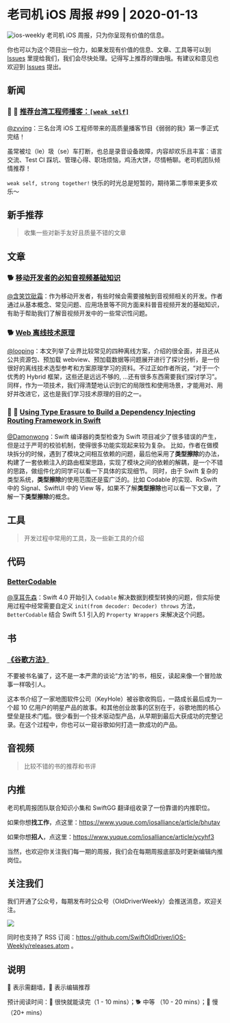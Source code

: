 # 老司机 iOS 周报 #99 | 2020-01-13

![ios-weekly](https://github.com/SwiftOldDriver/iOS-Weekly/blob/master/assets/ios-weekly.png?raw=true)
老司机 iOS 周报，只为你呈现有价值的信息。

你也可以为这个项目出一份力，如果发现有价值的信息、文章、工具等可以到 [Issues](https://github.com/SwiftOldDriver/iOS-Weekly/issues) 里提给我们，我们会尽快处理。记得写上推荐的理由哦。有建议和意见也欢迎到 [Issues](https://github.com/SwiftOldDriver/iOS-Weekly/issues) 提出。

## 新闻

### 🌟 🐎 [推荐台湾工程师播客：`[weak self]`](https://weakself.dev/)
[@zvving](https://github.com/zvving)：三名台湾 iOS 工程师带来的高质量播客节目《弱弱的我》第一季正式完结！

虽常被垃（le）圾（se）车打断，也总是录音设备故障，内容却欢乐且丰富：语言交流、Test CI 踩坑、管理心得、职场烦恼，鸡汤大饼，尽情畅聊。老司机团队倾情推荐！

`weak self, strong together!` 快乐的时光总是短暂的，期待第二季带来更多欢乐～

## 新手推荐

> 收集一些对新手友好且质量不错的文章

## 文章

### 🐕 [移动开发者的必知音视频基础知识](https://juejin.im/post/5e12fe306fb9a0481467d399)

[@含笑饮砒霜](https://weibo.com/chinafishnews/)：作为移动开发者，有些时候会需要接触到音视频相关的开发。作者通过从基本概念、常见问题、应用场景等不同方面来科普音视频开发的基础知识，有助于帮助我们了解音视频开发中的一些常识性问题。

### 🐕 [Web 离线技术原理](https://juejin.im/post/5cd4fda8f265da03a00febe1)

[@looping](https://github.com/looping)：本文列举了业界比较常见的四种离线方案，介绍的很全面，并且还从公共资源包、预加载 webview、预加载数据等问题展开进行了探讨分析，是一份很好的离线技术选型参考和方案原理学习的资料。不过正如作者所说，“对于一个优秀的 Hybrid 框架，这些还是远远不够的, ...还有很多东西需要我们探讨学习”。同样，作为一项技术，我们得清楚地认识到它的局限性和使用场景，才能用对、用好并改进它，这也是我们学习技术原理的目的之一。

### 🌟 🐢 [Using Type Erasure to Build a Dependency Injecting Routing Framework in Swift](https://swiftrocks.com/using-type-erasure-to-build-a-dependency-injector-in-swift.html)

[@Damonwong](https://github.com/Damonvvong)：Swift 编译器的类型检查为 Swift 项目减少了很多错误的产生，但是过于严苛的校验机制，使得很多功能实现起来较为复杂。
比如，作者在做模块拆分的时候，遇到了模块之间相互依赖的问题，最后他采用了**类型擦除**的办法，构建了一套依赖注入的路由框架思路，实现了模块之间的依赖的解耦，是一个不错的思路，做组件化的同学可以看一下具体的实现细节。
同时，由于 Swift 复杂的类型系统，**类型擦除**的使用范围还是蛮广泛的。比如 Codable 的实现、RxSwift 中的 Signal、SwiftUI 中的 View 等，如果不了解**类型擦除**也可以看一下文章，了解一下**类型擦除**的概念。

## 工具

> 开发过程中常用的工具，及一些新工具的介绍

## 代码

### [BetterCodable](https://github.com/marksands/BetterCodable)

[@享耳先森](https://github.com/iblacksun)：Swift 4.0 开始引入 `Codable` 解决数据到模型转换的问题，但实际使用过程中经常需要自定义 `init(from decoder: Decoder) throws` 方法，`BetterCodable` 结合 Swift 5.1 引入的 `Property Wrappers` 来解决这个问题。

## 书

### [《谷歌方法》](https://book.douban.com/subject/33430445/)

不要被书名骗了，这不是一本严肃的谈论“方法”的书，相反，读起来像一个冒险故事一样吸引人。

这本书介绍了一家地图软件公司（KeyHole）被谷歌收购后，一路成长最后成为一个超 10 亿用户的明星产品的故事。和其他创业故事的区别在于，谷歌地图的核心壁垒是技术门槛。很少看到一个技术驱动型产品，从早期到最后大获成功的完整记录。在这个过程中，你也可以一窥谷歌如何打造一款成功的产品。

## 音视频

> 比较不错的书的推荐和书评

## 内推

老司机周报团队联合知识小集和 SwiftGG 翻译组收录了一份靠谱的内推职位。

如果你想**找工作**，点这里：https://www.yuque.com/iosalliance/article/bhutav

如果你想**招人**，点这里：https://www.yuque.com/iosalliance/article/ycyhf3

当然，也欢迎你关注我们每一期的周报，我们会在每期周报底部及时更新编辑内推岗位。

## 关注我们

我们开通了公众号，每期发布时公众号（OldDriverWeekly）会推送消息，欢迎关注。

![](https://github.com/SwiftOldDriver/iOS-Weekly/blob/master/assets/qrcode_for_wechat.jpg?raw=true)

同时也支持了 RSS 订阅：https://github.com/SwiftOldDriver/iOS-Weekly/releases.atom 。

## 说明

🚧 表示需翻墙，🌟 表示编辑推荐

预计阅读时间：🐎 很快就能读完（1 - 10 mins）；🐕 中等 （10 - 20 mins）；🐢 慢（20+ mins）
